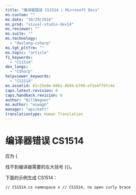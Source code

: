 ```yaml
---
title: "编译器错误 CS1514 | Microsoft Docs"
ms.custom: ""
ms.date: "10/29/2016"
ms.prod: "visual-studio-dev14"
ms.reviewer: ""
ms.suite: ""
ms.technology: 
  - "devlang-csharp"
ms.tgt_pltfrm: ""
ms.topic: "article"
f1_keywords: 
  - "CS1514"
dev_langs: 
  - "CSharp"
helpviewer_keywords: 
  - "CS1514"
ms.assetid: 61c25e0e-84b1-4b94-b790-ef1e4ff9fc4e
caps.latest.revision: 6
caps.handback.revision: 6
author: "BillWagner"
ms.author: "wiwagn"
manager: "wpickett"
translationtype: Human Translation
---
```

# 编译器错误 CS1514
应为 {  
  
 找不到编译器需要的左大括号 \(`{`\)。  
  
 下面的示例生成 CS1514：  
  
```  
// CS1514.cs namespace x // CS1514, no open curly brace  
```